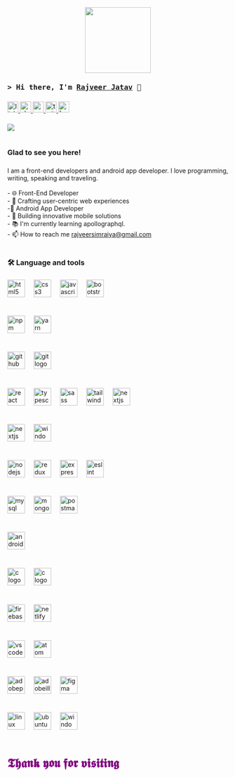 <div align="center">
  <img height="150" src="https://camo.githubusercontent.com/62da68eb62b1e5f175f7d1f0191dd89a653d7908feb22d37d4a0ab07365d6791/68747470733a2f2f6d656469612e67697068792e636f6d2f6d656469612f4d3967624264396e6244724f5475314d71782f67697068792e676966"  />
</div>

###
### <samp>&gt; Hi there, I'm <a href="https://rajveerjatav.com/" target="_blank">Rajveer Jatav</a> 👋 </samp>
###
<div align="Left">
  <a href="https://www.linkedin.com/in/rajveer-jatav-485045215/" target="_blank">
    <img src="https://img.shields.io/static/v1?message=LinkedIn&logo=linkedin&label=&color=0077B5&logoColor=white&labelColor=&style=for-the-badge" height="25" alt="linkedin logo"  />
  </a>
   <a href="https://rajveerjatav.com/" target="_blank">
    <img src="https://img.shields.io/badge/Website-3b5998?style=for-the-badge&logo=google-chrome&logoColor=white" height="25" alt="chrome logo"  />
  </a>
  <a href="https://mailto:rajveersimraiya@gmail.com" target="_blank">
   <img src="https://img.shields.io/static/v1?message=Gmail&logo=gmail&label=&color=D14836&logoColor=white&labelColor=&style=for-the-badge" height="25" alt="gmail logo"  />
  </a>
  <a href="https://x.com/Rajveer38467767?t=lPyaqqa0pVaIMQDZl50twQ&s=09" target="_blank">
    <img src="https://img.shields.io/static/v1?message=Twitter&logo=twitter&label=&color=1DA1F2&logoColor=white&labelColor=&style=for-the-badge" height="25" alt="twitter logo"  />
  </a>
     <a href="https://www.facebook.com/rajveer.simraya?mibextid=ZbWKwL" target="_blank">
    <img src="https://img.shields.io/static/v1?message=Facebook&logo=facebook&label=&color=1877F2&logoColor=white&labelColor=&style=for-the-badge" height="25" alt="facebook logo"  />
  </a>
</div>

###

<div align="Left">
  <img src="https://visitor-badge.laobi.icu/badge?page_id=Rajveerjatav.Rajveerjatav&"  />
</div>

###

<h1 align="center"></h1>

###

<div align="left">
<h3 align="left"> Glad to see you here!</h3>

###

<p align="left">I am a front-end developers and android app developer. I love programming, writing, speaking and traveling.<br><br>- 🌐 Front-End Developer<br>-
🚀 Crafting user-centric web experiences <br>-📱 Android App Developer<br>-
🚀 Building innovative mobile solutions<br>- 📚 I'm currently learning apollographql.<br>- 📫 How to reach me  <a href="https://mailto:rajveersimraiya@gmail.com" target="_blank"> rajveersimraiya@gmail.com </a></p>


###
<h1 align="center"></h1>
</div>



###

###


###

<h3 align="left">🛠 Language and tools</h3>

###

<div align="left">
  <img src="https://skillicons.dev/icons?i=html" height="40" alt="html5 logo"  />
  <img width="12" />
  <img src="https://skillicons.dev/icons?i=css" height="40" alt="css3 logo"  />
  <img width="12" />
  <img src="https://skillicons.dev/icons?i=js" height="40" alt="javascript logo"  />
  <img width="12" />
  <img src="https://cdn.simpleicons.org/bootstrap/7952B3" height="40" alt="bootstrap logo"  />
  <img width="12" />
   <br>
   <h1 align="center"></h1>
  <img src="https://cdn.simpleicons.org/npm/CB3837" height="40" alt="npm logo"  />
  <img width="12" />
  <img src="https://cdn.simpleicons.org/yarn/2C8EBB" height="40" alt="yarn logo"  />
  <img width="12" />
   <br>
   <h1 align="center"></h1>
  <img src="https://skillicons.dev/icons?i=github" height="40" alt="github logo"  />
  <img width="12" />
  <img src="https://skillicons.dev/icons?i=git" height="40" alt="git logo"  />
  <img width="12" />
   <br>
   <h1 align="center"></h1>
  <img src="https://skillicons.dev/icons?i=react" height="40" alt="react logo"  />
  <img width="12" />
  <img src="https://skillicons.dev/icons?i=ts" height="40" alt="typescript logo"  />
  <img width="12" />
  <img src="https://skillicons.dev/icons?i=sass" height="40" alt="sass logo"  />
  <img width="12" />
  <img src="https://skillicons.dev/icons?i=tailwind" height="40" alt="tailwindcss logo"  />
  <img width="12" />
  <img src="https://skillicons.dev/icons?i=nextjs" height="40" alt="nextjs logo"  />
  <img width="12" />
   <br>
   <h1 align="center"></h1>
   <img src="https://skillicons.dev/icons?i=mui" height="40" alt="nextjs logo"  />
  <img width="12" />
   <img src="https://cdn.simpleicons.org/mantine/#339AF0" height="40" alt="windowsxp logo"  />
  <img width="12" />
   <br>
   <h1 align="center"></h1>
  <img src="https://skillicons.dev/icons?i=nodejs" height="40" alt="nodejs logo"  />
  <img width="12" />
  <img src="https://skillicons.dev/icons?i=redux" height="40" alt="redux logo"  />
  <img width="12" />
  <img src="https://skillicons.dev/icons?i=express" height="40" alt="express logo"  />
  <img width="12" />
  <img src="https://cdn.simpleicons.org/eslint/4B32C3" height="40" alt="eslint logo"  />
  <img width="12" />
   <br>
   <h1 align="center"></h1>
    <img src="https://skillicons.dev/icons?i=mysql" height="40" alt="mysql logo"  />
  <img width="12" />
  <img src="https://skillicons.dev/icons?i=mongodb" height="40" alt="mongodb logo"  />
  <img width="12" />
   <img src="https://skillicons.dev/icons?i=postman" height="40" alt="postman logo"  />
  <img width="12" />
    <br>
   <h1 align="center"></h1>
  <img src="https://cdn.simpleicons.org/android/3DDC84" height="40" alt="android logo"  />
  <img width="12" />
   <br>
   <h1 align="center"></h1>
  <img src="https://cdn.simpleicons.org/c/A8B9CC" height="40" alt="c logo"  />
  <img width="12" />
   <img src="https://cdn.simpleicons.org/cplusplus/#3CBDB1" height="40" alt="c logo"  />
  <img width="12" />
   <br>
   <h1 align="center"></h1>
  <img src="https://cdn.simpleicons.org/firebase/FFCA28" height="40" alt="firebase logo"  />
  <img width="12" />
  <img src="https://cdn.simpleicons.org/netlify/00C7B7" height="40" alt="netlify logo"  />
  <img width="12" />
   <br>
   <h1 align="center"></h1>
  <img src="https://cdn.simpleicons.org/visualstudiocode/007ACC" height="40" alt="vscode logo"  />
  <img width="12" />
  <img src="https://cdn.simpleicons.org/atom/66595C" height="40" alt="atom logo"  />
  <img width="12" />
   <br>
   <h1 align="center"></h1>
  <img src="https://cdn.simpleicons.org/adobephotoshop/31A8FF" height="40" alt="adobephotoshop logo"  />
  <img width="12" />
  <img src="https://cdn.simpleicons.org/adobeillustrator/FF9A00" height="40" alt="adobeillustrator logo"  />
  <img width="12" />
  <img src="https://skillicons.dev/icons?i=figma" height="40" alt="figma logo"  />
  <br>
   <h1 align="center"></h1>
  <img src="https://cdn.simpleicons.org/linux/FCC624" height="40" alt="linux logo"  />
  <img width="12" />
  <img src="https://cdn.simpleicons.org/ubuntu/E95420" height="40" alt="ubuntu logo"  />
   <img width="12" />
  <img src="https://cdn.simpleicons.org/windowsxp/#EC4815" height="40" alt="windowsxp logo"  />
</div>

<br>




<!-- <h3 align="left">🔥   My Stats :</h3> -->


###
<!-- <div align="left">
  <img src="https://streak-stats.demolab.com?user=Rajveerjatav&locale=en&mode=daily&theme=dark&hide_border=false&border_radius=5&order=3" height="150" alt="streak graph"  />
  <img  width="60" />
  <img src="https://github-readme-stats.vercel.app/api?username=Rajveerjatav&show_icons=true&hide_border=true&&count_private=true&include_all_commits=true" height="150" />
</div>
<br> -->

<h1 align="left" style="color:#800080;" >𝕿𝖍𝖆𝖓𝖐 𝖞𝖔𝖚 𝖋𝖔𝖗 𝖛𝖎𝖘𝖎𝖙𝖎𝖓𝖌</h1>


###
